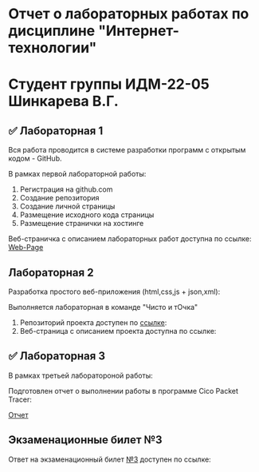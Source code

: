 # Отчет о лабораторных работах по дисциплине "Интернет-технологии"
# Студент группы ИДМ-22-05 Шинкарева В.Г.

## ✅ Лабораторная 1

Вся работа проводится в системе разработки программ с открытым кодом - GitHub.

В рамках первой лабораторной работы:
1. Регистрация на github.com
2. Создание репозитория
3. Создание личной страницы
4. Размещение исходного кода страницы
5. Размещение странички на хостинге

Веб-страничка с описанием лабораторных работ доступна по ссылке: [Web-Page](https://github.com/Iera08/Internet)

## Лабораторная 2

Разработка простого веб-приложения (html,css,js + json,xml):

Выполняется лабораторная в команде "Чисто и тОчка"

1. Репозиторий проекта доступен по [ссылке](https://github.com/MakyHaky/ChistoTochka):
2. Веб-страница с описанием проекта доступна по ссылке: 

## ✅ Лабораторная 3

В рамках третьей лаборатороной работы:

Подготовлен отчет о выполнении работы в программе Cico Packet Tracer:

[Отчет](https://disk.yandex.ru/i/hSEVq1UXPxENwg)

##  Экзаменационные билет №3

Ответ на экзаменационный билет [№3](https://github.com/stankin/inet-2022/wiki/exam03) доступен по ссылке:
